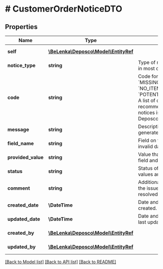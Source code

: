 # # CustomerOrderNoticeDTO

## Properties

Name | Type | Description | Notes
------------ | ------------- | ------------- | -------------
**self** | [**\BeLenka\Deposco\Model\EntityRef**](EntityRef.md) |  | [optional] [readonly]
**notice_type** | **string** | Type of notice, which is &#x60;ERROR&#x60; in most cases. | [readonly]
**code** | **string** | Code for the issue type, such as &#x60;MISSING_REQUIRED&#x60;, &#x60;NO_ITEM_ON_LINE&#x60;, or &#x60;POTENTIAL_DUPLICATE_ORDER&#x60;. A list of of codes and recommended steps to resolve notices is available in the Deposco Help Center. | [readonly]
**message** | **string** | Description of the issue that generated the notice. | [readonly]
**field_name** | **string** | Field on the entity with missing or invalid data. | [optional] [readonly]
**provided_value** | **string** | Value that was provided in the field and caused the error. | [readonly]
**status** | **string** | Status of the notice. Available values are &#x60;New&#x60; and &#x60;Resolved&#x60;. | [readonly]
**comment** | **string** | Additional text that explains why the issue occurred or how it was resolved. | [optional] [readonly]
**created_date** | **\DateTime** | Date and time that the notice was created. | [optional] [readonly]
**updated_date** | **\DateTime** | Date and time that the notice was last updated. | [optional] [readonly]
**created_by** | [**\BeLenka\Deposco\Model\EntityRef**](EntityRef.md) |  | [optional] [readonly]
**updated_by** | [**\BeLenka\Deposco\Model\EntityRef**](EntityRef.md) |  | [optional] [readonly]

[[Back to Model list]](../../README.md#models) [[Back to API list]](../../README.md#endpoints) [[Back to README]](../../README.md)
